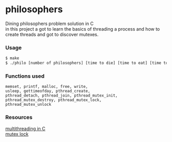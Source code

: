 # philosophers
Dining philosophers problem solution in C<br>
in this project a got to  learn the basics of threading a process and how to create threads and got to  discover mutexes.

### Usage
```sh
$ make
$ ./philo [number of philosophers] [time to die] [time to eat] [time to sleep]
```
### Functions used

```
memset, printf, malloc, free, write,
usleep, gettimeofday, pthread_create,
pthread_detach, pthread_join, pthread_mutex_init,
pthread_mutex_destroy, pthread_mutex_lock,
pthread_mutex_unlock
```
### Resources
[multithreading in C](https://www.geeksforgeeks.org/multithreading-c-2/)<br>
[mutex lock](https://www.youtube.com/watch?v=oq29KUy29iQ&ab_channel=CodeVault)
